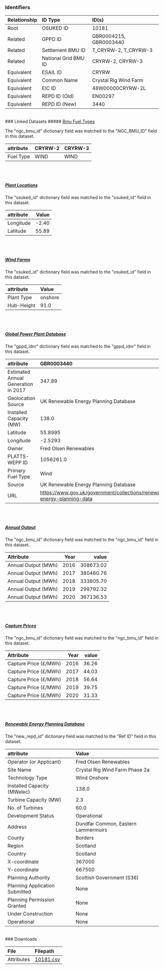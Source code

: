 ### Identifiers

| Relationship   | ID Type              | ID(s)                  |
|:---------------|:---------------------|:-----------------------|
| Root           | OSUKED ID            | 10181                  |
| Related        | GPPD ID              | GBR0004215, GBR0003440 |
| Related        | Settlement BMU ID    | T_CRYRW-2, T_CRYRW-3   |
| Related        | National Grid BMU ID | CRYRW-2, CRYRW-3       |
| Equivalent     | ESAIL ID             | CRYRW                  |
| Equivalent     | Common Name          | Crystal Rig Wind Farm  |
| Equivalent     | EIC ID               | 48W00000CRYRW-2L       |
| Equivalent     | REPD ID (Old)        | EN00297                |
| Equivalent     | REPD ID (New)        | 3440                   |

<br>
### Linked Datasets
##### <a href="https://osuked.github.io/Power-Station-Dictionary/datasets/bmu-fuel-types">Bmu Fuel Types</a>



The "ngc_bmu_id" dictionary field was matched to the "NGC_BMU_ID" field in this dataset.

| attribute   | CRYRW-2   | CRYRW-3   |
|:------------|:----------|:----------|
| Fuel Type   | WIND      | WIND      |

<br><br>
##### <a href="https://osuked.github.io/Power-Station-Dictionary/datasets/plant-locations">Plant Locations</a>



The "osuked_id" dictionary field was matched to the "osuked_id" field in this dataset.

| attribute   |   Value |
|:------------|--------:|
| Longitude   |   -2.40 |
| Latitude    |   55.89 |

<br><br>
##### <a href="https://osuked.github.io/Power-Station-Dictionary/datasets/wind-farms">Wind Farms</a>



The "osuked_id" dictionary field was matched to the "osuked_id" field in this dataset.

| attribute   | Value   |
|:------------|:--------|
| Plant Type  | onshore |
| Hub-Height  | 91.0    |

<br><br>
##### <a href="https://osuked.github.io/Power-Station-Dictionary/datasets/global-power-plant-database">Global Power Plant Database</a>



The "gppd_idnr" dictionary field was matched to the "gppd_idnr" field in this dataset.

| attribute                           | GBR0003440                                                               | GBR0004215                                                               |
|:------------------------------------|:-------------------------------------------------------------------------|:-------------------------------------------------------------------------|
| Estimated Annual Generation in 2017 | 347.89                                                                   | 34.78                                                                    |
| Geolocation Source                  | UK Renewable Energy Planning Database                                    | UK Renewable Energy Planning Database                                    |
| Installed Capacity (MW)             | 138.0                                                                    | 13.8                                                                     |
| Latitude                            | 55.8995                                                                  | 55.9264                                                                  |
| Longitude                           | -2.5293                                                                  | -2.5345                                                                  |
| Owner                               | Fred Olsen Renewables                                                    | Fred Olsen Renewables                                                    |
| PLATTS-WEPP ID                      | 1056261.0                                                                | 1056261.0                                                                |
| Primary Fuel Type                   | Wind                                                                     | Wind                                                                     |
| Source                              | UK Renewable Energy Planning Database                                    | UK Renewable Energy Planning Database                                    |
| URL                                 | https://www.gov.uk/government/collections/renewable-energy-planning-data | https://www.gov.uk/government/collections/renewable-energy-planning-data |

<br><br>
##### <a href="https://osuked.github.io/Power-Station-Dictionary/datasets/annual-output">Annual Output</a>



The "ngc_bmu_id" dictionary field was matched to the "ngc_bmu_id" field in this dataset.

| Attribute           |   Year |     value |
|:--------------------|-------:|----------:|
| Annual Output (MWh) |   2016 | 308673.02 |
| Annual Output (MWh) |   2017 | 380460.76 |
| Annual Output (MWh) |   2018 | 333805.70 |
| Annual Output (MWh) |   2019 | 299792.32 |
| Annual Output (MWh) |   2020 | 367136.53 |

<br><br>
##### <a href="https://osuked.github.io/Power-Station-Dictionary/datasets/capture-prices">Capture Prices</a>



The "ngc_bmu_id" dictionary field was matched to the "ngc_bmu_id" field in this dataset.

| Attribute             |   Year |   value |
|:----------------------|-------:|--------:|
| Capture Price (£/MWh) |   2016 |   36.26 |
| Capture Price (£/MWh) |   2017 |   44.03 |
| Capture Price (£/MWh) |   2018 |   56.64 |
| Capture Price (£/MWh) |   2019 |   39.75 |
| Capture Price (£/MWh) |   2020 |   31.33 |

<br><br>
##### <a href="https://osuked.github.io/Power-Station-Dictionary/datasets/renewable-energy-planning-database">Renewable Energy Planning Database</a>



The "new_repd_id" dictionary field was matched to the "Ref ID" field in this dataset.

| attribute                      | Value                               |
|:-------------------------------|:------------------------------------|
| Operator (or Applicant)        | Fred Olsen Renewables               |
| Site Name                      | Crystal Rig Wind Farm Phase 2a      |
| Technology Type                | Wind Onshore                        |
| Installed Capacity (MWelec)    | 138.0                               |
| Turbine Capacity (MW)          | 2.3                                 |
| No. of Turbines                | 60.0                                |
| Development Status             | Operational                         |
| Address                        | Dundfar Common, Eastern Lammermuirs |
| County                         | Borders                             |
| Region                         | Scotland                            |
| Country                        | Scotland                            |
| X-coordinate                   | 367000                              |
| Y-coordinate                   | 667500                              |
| Planning Authority             | Scottish Government (S36)           |
| Planning Application Submitted | None                                |
| Planning Permission Granted    | None                                |
| Under Construction             | None                                |
| Operational                    | None                                |


<br>
### Downloads


| File       | Filepath                                                                              |
|:-----------|:--------------------------------------------------------------------------------------|
| Attributes | [10181.csv](https://osuked.github.io/Power-Station-Dictionary/object_attrs/10181.csv) |

